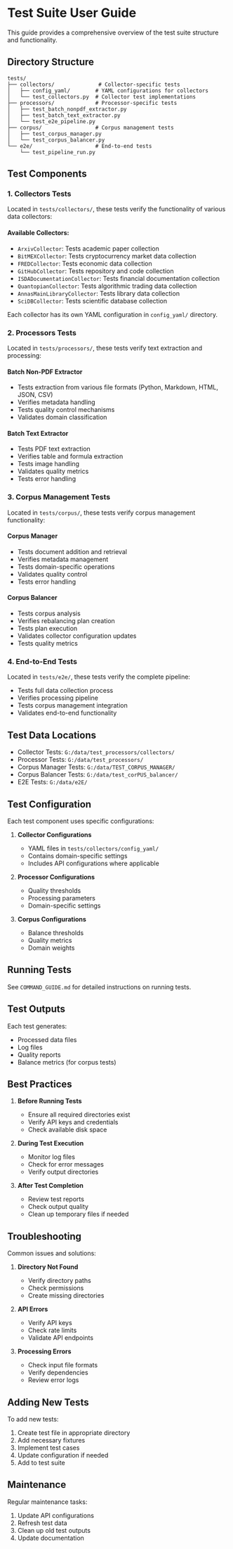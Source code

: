 # Test Suite User Guide

This guide provides a comprehensive overview of the test suite structure and functionality.

## Directory Structure

```
tests/
├── collectors/              # Collector-specific tests
│   ├── config_yaml/        # YAML configurations for collectors
│   └── test_collectors.py  # Collector test implementations
├── processors/             # Processor-specific tests
│   ├── test_batch_nonpdf_extractor.py
│   ├── test_batch_text_extractor.py
│   └── test_e2e_pipeline.py
├── corpus/                 # Corpus management tests
│   ├── test_corpus_manager.py
│   └── test_corpus_balancer.py
└── e2e/                    # End-to-end tests
    └── test_pipeline_run.py
```

## Test Components

### 1. Collectors Tests

Located in `tests/collectors/`, these tests verify the functionality of various data collectors:

#### Available Collectors:
- `ArxivCollector`: Tests academic paper collection
- `BitMEXCollector`: Tests cryptocurrency market data collection
- `FREDCollector`: Tests economic data collection
- `GitHubCollector`: Tests repository and code collection
- `ISDADocumentationCollector`: Tests financial documentation collection
- `QuantopianCollector`: Tests algorithmic trading data collection
- `AnnasMainLibraryCollector`: Tests library data collection
- `SciDBCollector`: Tests scientific database collection

Each collector has its own YAML configuration in `config_yaml/` directory.

### 2. Processors Tests

Located in `tests/processors/`, these tests verify text extraction and processing:

#### Batch Non-PDF Extractor
- Tests extraction from various file formats (Python, Markdown, HTML, JSON, CSV)
- Verifies metadata handling
- Tests quality control mechanisms
- Validates domain classification

#### Batch Text Extractor
- Tests PDF text extraction
- Verifies table and formula extraction
- Tests image handling
- Validates quality metrics
- Tests error handling

### 3. Corpus Management Tests

Located in `tests/corpus/`, these tests verify corpus management functionality:

#### Corpus Manager
- Tests document addition and retrieval
- Verifies metadata management
- Tests domain-specific operations
- Validates quality control
- Tests error handling

#### Corpus Balancer
- Tests corpus analysis
- Verifies rebalancing plan creation
- Tests plan execution
- Validates collector configuration updates
- Tests quality metrics

### 4. End-to-End Tests

Located in `tests/e2e/`, these tests verify the complete pipeline:

- Tests full data collection process
- Verifies processing pipeline
- Tests corpus management integration
- Validates end-to-end functionality

## Test Data Locations

- Collector Tests: `G:/data/test_processors/collectors/`
- Processor Tests: `G:/data/test_processors/`
- Corpus Manager Tests: `G:/data/TEST_CORPUS_MANAGER/`
- Corpus Balancer Tests: `G:/data/test_corPUS_balancer/`
- E2E Tests: `G:/data/e2E/`

## Test Configuration

Each test component uses specific configurations:

1. **Collector Configurations**
   - YAML files in `tests/collectors/config_yaml/`
   - Contains domain-specific settings
   - Includes API configurations where applicable

2. **Processor Configurations**
   - Quality thresholds
   - Processing parameters
   - Domain-specific settings

3. **Corpus Configurations**
   - Balance thresholds
   - Quality metrics
   - Domain weights

## Running Tests

See `COMMAND_GUIDE.md` for detailed instructions on running tests.

## Test Outputs

Each test generates:
- Processed data files
- Log files
- Quality reports
- Balance metrics (for corpus tests)

## Best Practices

1. **Before Running Tests**
   - Ensure all required directories exist
   - Verify API keys and credentials
   - Check available disk space

2. **During Test Execution**
   - Monitor log files
   - Check for error messages
   - Verify output directories

3. **After Test Completion**
   - Review test reports
   - Check output quality
   - Clean up temporary files if needed

## Troubleshooting

Common issues and solutions:

1. **Directory Not Found**
   - Verify directory paths
   - Check permissions
   - Create missing directories

2. **API Errors**
   - Verify API keys
   - Check rate limits
   - Validate API endpoints

3. **Processing Errors**
   - Check input file formats
   - Verify dependencies
   - Review error logs

## Adding New Tests

To add new tests:

1. Create test file in appropriate directory
2. Add necessary fixtures
3. Implement test cases
4. Update configuration if needed
5. Add to test suite

## Maintenance

Regular maintenance tasks:

1. Update API configurations
2. Refresh test data
3. Clean up old test outputs
4. Update documentation 